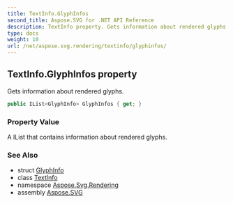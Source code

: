 ```yaml
---
title: TextInfo.GlyphInfos
second_title: Aspose.SVG for .NET API Reference
description: TextInfo property. Gets information about rendered glyphs
type: docs
weight: 10
url: /net/aspose.svg.rendering/textinfo/glyphinfos/
---
```

## TextInfo.GlyphInfos property

Gets information about rendered glyphs.

```csharp
public IList<GlyphInfo> GlyphInfos { get; }
```

### Property Value

A IList that contains information about rendered glyphs.

### See Also

* struct [GlyphInfo](../../glyphinfo/)
* class [TextInfo](../)
* namespace [Aspose.Svg.Rendering](../../textinfo/)
* assembly [Aspose.SVG](../../../)
